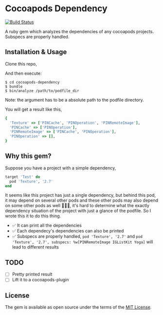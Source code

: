 # Cocoapods Dependency

[![Build Status](https://travis-ci.org/X140Yu/cocoapods-dependency.svg?branch=master)](https://travis-ci.org/X140Yu/cocoapods-dependency)


A ruby gem which analyzes the dependencies of any cocoapods projects. Subspecs are properly handled.

## Installation & Usage

Clone this repo,

And then execute:

    $ cd cocoapods-dependency
    $ bundle
    $ bin/analyze /path/to/podfile_dir

Note: the argument has to be a absolute path to the podfile directory.

You will get a result like this,

```ruby
{
  'Texture' => ['PINCache', 'PINOperation', 'PINRemoteImage'],
  'PINCache' => ['PINOperation'],
  'PINRemoteImage' => ['PINCache', 'PINOperation'],
  'PINOperation' => [],
}
```

## Why this gem?

Suppose you have a project with a simple dependency,

```ruby podfile
target 'Test' do
  pod 'Texture', '2.7'
end
```

It seems like this project has just a single dependency, but behind this pod, it may depend on several other pods and these other pods may also depend on some other pods as well 🤦🏻‍♂️, it's hard to determine what the exactly dependency situation of the project with just a glance of the podfile. So I wrote this it to do this thing.

- ✅ It can print all the dependencies
- ✅ Each dependecy's dependencies can also be printed
- ✅ Subspecs are properly handled, `pod 'Texture', '2.7'` and `pod 'Texture', '2.7', subspecs: %w[PINRemoteImage IGListKit Yoga]` will lead to different results

## TODO

- [ ] Pretty printed result
- [ ] Lift it to a cocoapods-plugin

## License

The gem is available as open source under the terms of the [MIT License](https://opensource.org/licenses/MIT).
